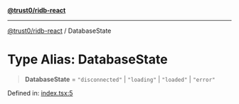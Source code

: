 [**@trust0/ridb-react**](../README.md)

***

[@trust0/ridb-react](../README.md) / DatabaseState

# Type Alias: DatabaseState

> **DatabaseState** = `"disconnected"` \| `"loading"` \| `"loaded"` \| `"error"`

Defined in: [index.tsx:5](https://github.com/trust0-project/RIDB/blob/4b79ddca2ee05b225072db9bc2dce55017bb2d2e/packages/ridb-react/src/index.tsx#L5)
